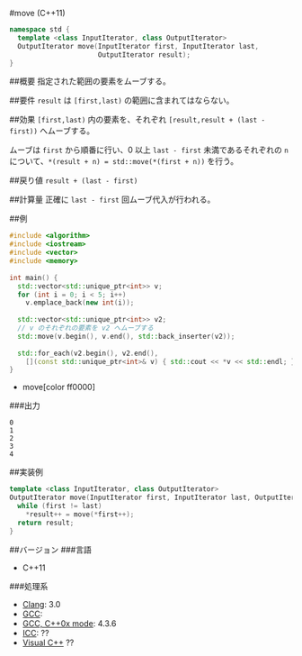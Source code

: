 #move (C++11)
```cpp
namespace std {
  template <class InputIterator, class OutputIterator>
  OutputIterator move(InputIterator first, InputIterator last,
                      OutputIterator result);
}
```

##概要
指定された範囲の要素をムーブする。


##要件
`result` は `[first,last)` の範囲に含まれてはならない。


##効果
`[first,last)` 内の要素を、それぞれ `[result,result + (last - first))` へムーブする。

ムーブは `first` から順番に行い、0 以上 `last - first` 未満であるそれぞれの `n` について、`*(result + n) = std::move(*(first + n))` を行う。


##戻り値
`result + (last - first)`


##計算量
正確に `last - first` 回ムーブ代入が行われる。


##例
```cpp
#include <algorithm>
#include <iostream>
#include <vector>
#include <memory>
 
int main() {
  std::vector<std::unique_ptr<int>> v;
  for (int i = 0; i < 5; i++)
    v.emplace_back(new int(i));
 
  std::vector<std::unique_ptr<int>> v2;
  // v のそれぞれの要素を v2 へムーブする
  std::move(v.begin(), v.end(), std::back_inserter(v2));
 
  std::for_each(v2.begin(), v2.end(),
    [](const std::unique_ptr<int>& v) { std::cout << *v << std::endl; });
}
```
* move[color ff0000]

###出力
```
0
1
2
3
4
```


##実装例
```cpp
template <class InputIterator, class OutputIterator>
OutputIterator move(InputIterator first, InputIterator last, OutputIterator result) {
  while (first != last)
    *result++ = move(*first++);
  return result;
}
```


##バージョン
###言語
- C++11


###処理系
- [Clang](/implementation#clang.md): 3.0
- [GCC](/implementation#gcc.md): 
- [GCC, C++0x mode](/implementation#gcc.md): 4.3.6
- [ICC](/implementation#icc.md): ??
- [Visual C++](/implementation#visual_cpp.md) ??


